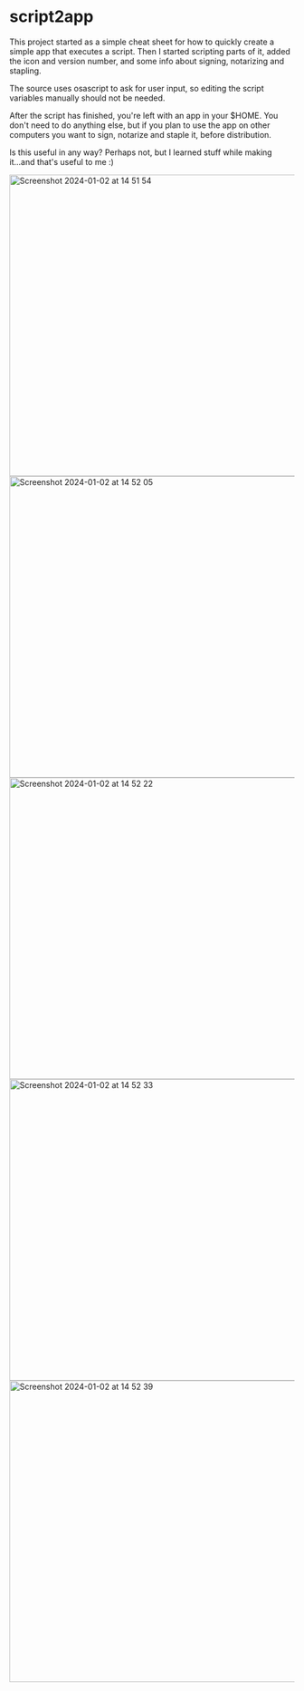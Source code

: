 # script2app

This project started as a simple cheat sheet for how to quickly create a simple app that executes a script.
Then I started scripting parts of it, added the icon and version number, and some info about signing, notarizing and stapling.

The source uses osascript to ask for user input, so editing the script variables manually should not be needed.

After the script has finished, you're left with an app in your $HOME. You don't need to do anything else, but if you plan to use the app on other
computers you want to sign, notarize and staple it, before distribution.

Is this useful in any way? Perhaps not, but I learned stuff while making it...and that's useful to me :)

<img width="532" alt="Screenshot 2024-01-02 at 14 51 54" src="https://github.com/sjurlohne/script2app/assets/57708526/18465fa5-4942-426d-8877-7caa1570b322">
<img width="532" alt="Screenshot 2024-01-02 at 14 52 05" src="https://github.com/sjurlohne/script2app/assets/57708526/a36b0207-d441-41b2-8ad3-95b41bff14e3">
<img width="532" alt="Screenshot 2024-01-02 at 14 52 22" src="https://github.com/sjurlohne/script2app/assets/57708526/88eab9d3-4130-4e88-9dec-f933415ef498">
<img width="532" alt="Screenshot 2024-01-02 at 14 52 33" src="https://github.com/sjurlohne/script2app/assets/57708526/1d4255a5-1d61-47f6-8211-37e09f108345">
<img width="532" alt="Screenshot 2024-01-02 at 14 52 39" src="https://github.com/sjurlohne/script2app/assets/57708526/b24ea841-3eb6-4532-ab7a-c8ab8903a677">
